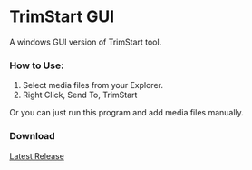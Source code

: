 TrimStart GUI
=============

A windows GUI version of TrimStart tool.

### How to Use:

1. Select media files from your Explorer.
2. Right Click, Send To, TrimStart

Or you can just run this program and add media files manually.

### Download

[Latest Release](https://github.com/anpho/ffmpeg-ext-tools/releases)
